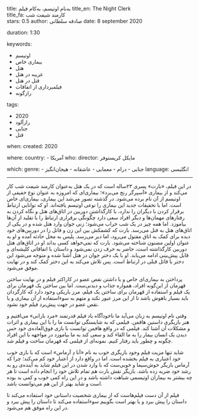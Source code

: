 
title: به‌نام اوتیسم، به‌کام فیلم 
title_en: The Night Clerk   
title_fa: کارمند شیفت شب  
stars: 0.5
author: صادقه سلطانی
date: 8 september 2020

duration: 1:30

keywords:
  - اوتیسم 
  - بیماری خاص
  - هتل
  - غریبه در هتل
  - قتل در هتل
  - فیلمبرداری از اتفاقات
  - رازگونه

tags:
  - 2020
  - رازآلود
  - جنایی
  - قتل  

when:
  created: 2020

where:
  country:
    - آمریکا
who:
  director: مایکل کریستوفر

which:
  genre:
    - جنایی 
    - درام
    - معمایی
    - عاشقانه
    - هیجان‌انگیز
  language: انگلیسی

---

در این فیلم، «بارت» پسری ۲۳ساله است که در یک هتل به‌عنوان کارمند شیفت شب کار می‌کند و از بیماری‌ «آسپرگر رنج می‌برد»؛ بیماری‌ای که امروزه به عنوان نوع خفیفی از اوتیسم از آن نام برده می‌شود. در گذشته تصور می‌شد این بیماری، بیماری‌ای خاص است. اما با تحقیقات جدید این بیماری را نوعی اوتیسم یافته‌اند. او که توانایی ارتباط برقرار کردن با دیگران را ندارد، با کارگذاشتن دوربین در اتاق‌های هتل و نگاه کردن به رفتارهای مهمان‌ها و دیگر افراد سعی دارد چگونگی برقراری ارتباط را با تقلید از آن‌ها بیاموزد. اما همه چیز در یک شب خراب می‌شود؛ زنی جوان وارد هتل شده و در یکی از اتاق‌های هتل به قتل می‌رسد. بارت که کشمکش بین این زن و قاتل را در دوربین‌های خود دیده برای کمک به اتاق مقتول می‌رود، اما دیر می‌رسد. پلیس به محل حادثه آمده و او به عنوان اولین مضنون شناخته می‌شود. بارت که نمی‌خواهد کسی بداند او در اتاق‌های هتل دوربین کارگذاشته است، حاضر به حرف زدن نمی‌شود و داستان با اتفاقاتی کلیشه‌ای و قابل پیش‌بینی ادامه می‌یابد. او با یک دختر جوان در هتل آشنا شده و متوجه می‌شود این دختر با قاتل قبلی در ارتباط است. پس تلاش می‌کند به این دختر کمک کند و در نهایت موفق می‌شود.

پرداختن به بیماری‌ای خاص و یا داشتن نقص عضو در کاراکتر فیلم و در نهایت ساختن قهرمان از این‌گونه افراد، همواره جذاب و دیدنی‌ست. اما بین ساختن یک قهرمان برای یک فیلم و استفاده از قهرمان برای ساختن یک فیلم، مرز باریکی وجود دارد که کارگردان باید بسیار باهوش باشد تا از این مرز عبور نکند و متهم به سوءاستفاده از آن بیماری و یا نقص عضو  در جهت پیش‌برد فیلم خود نشود.

وقتی نام اوتیسم به زبان می‌آید ما ناخودآگاه یاد فیلم قدرتمند «مرد بارانی» می‌افتیم و هنر بازیگری داستین هافمن. فیلمی که به شایستگی توانست ما را با این بیماری و اثرات و مشکلات آن آشنا کند. فیلمی که در واقع هافمن توانست با بازی فوق‌العاده‌ی خود حس دیدن یک انسان بیمار را به ما القاء کند و سعی کند به ما بیاموزد در مواجهه با این افراد چگونه و چطور باید رفتار کنیم. نمونه‌ای از فیلمی که قهرمان ساخت و فیلم شد. 

شاید تنها مزیت فیلم وجود بازیگری خوب به نام «آنا دِ آرماس» است که با بازی خوب خود اعتباری به فیلم بخشده است. اما در واقع دارد از اعتبار خود کم می‌کند؛ چرا که آرماس بازیگر خوش‌سیما و خوبی‌ست که با وارد شدن در این فیلم شاید به آینده‌ی رو به ‌رشد خود ضربه زده باشد. بازیگر نقش بارت هم تمام تلاش خود را انجام داده است تا هر چه بیشتر به بیماران اوتیسمی شباهت داشته باشد و در این راه کمی خوب و کمی بد بوده است و شاید بهتر از این هم می‌توانست باشد.

فیلم از آن دست فیلم‌هاست که از بیماری شخصیت داستانی خود استفاده می‌کند تا داستان را پیش ببرد و یا بهتر است بگوییم سوءاستفاده می‌کند تا داستان را پیش ببرد و در این راه موفق هم می‌شود.